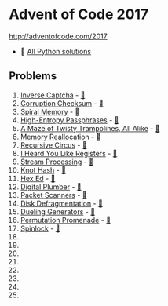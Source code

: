 # Advent of Code 2017

http://adventofcode.com/2017

* 🐍 [All Python solutions](Python)

## Problems

1. [Inverse Captcha](http://adventofcode.com/2017/day/1) - [🐍](Python/01.py)
2. [Corruption Checksum](http://adventofcode.com/2017/day/2) - [🐍](Python/02.py)
3. [Spiral Memory](http://adventofcode.com/2017/day/3) - [🐍](Python/03.py)
4. [High-Entropy Passphrases](http://adventofcode.com/2017/day/4) - [🐍](Python/04.py)
5. [A Maze of Twisty Trampolines, All Alike](http://adventofcode.com/2017/day/5) - [🐍](Python/05.py)
6. [Memory Reallocation](http://adventofcode.com/2017/day/6) - [🐍](Python/06.py)
7. [Recursive Circus](http://adventofcode.com/2017/day/7) - [🐍](Python/07.py)
8. [I Heard You Like Registers](http://adventofcode.com/2017/day/8) - [🐍](Python/08.py)
9. [Stream Processing](http://adventofcode.com/2017/day/9) - [🐍](Python/09.py)
10. [Knot Hash](http://adventofcode.com/2017/day/10) - [🐍](Python/10.py)
11. [Hex Ed](http://adventofcode.com/2017/day/11) - [🐍](Python/11.py)
12. [Digital Plumber](http://adventofcode.com/2017/day/12) - [🐍](Python/12.py)
13. [Packet Scanners](http://adventofcode.com/2017/day/13) - [🐍](Python/13.py)
14. [Disk Defragmentation](http://adventofcode.com/2017/day/14) - [🐍](Python/14.py)
15. [Dueling Generators](http://adventofcode.com/2017/day/15) - [🐍](Python/15.py)
16. [Permutation Promenade](http://adventofcode.com/2017/day/16) - [🐍](Python/16.py)
17. [Spinlock](http://adventofcode.com/2017/day/17) - [🐍](Python/17.py)
18. 
19. 
20. 
21. 
22. 
23. 
24. 
25. 
